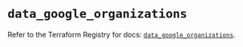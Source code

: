 # `data_google_organizations`

Refer to the Terraform Registry for docs: [`data_google_organizations`](https://registry.terraform.io/providers/hashicorp/google/6.42.0/docs/data-sources/organizations).
